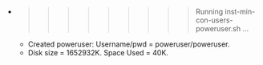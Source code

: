 * >>>>>>>>> Running inst-min-con-users-poweruser.sh ...
  * Created poweruser: Username/pwd = poweruser/poweruser.
  * Disk size = 1652932K. Space Used = 40K.
